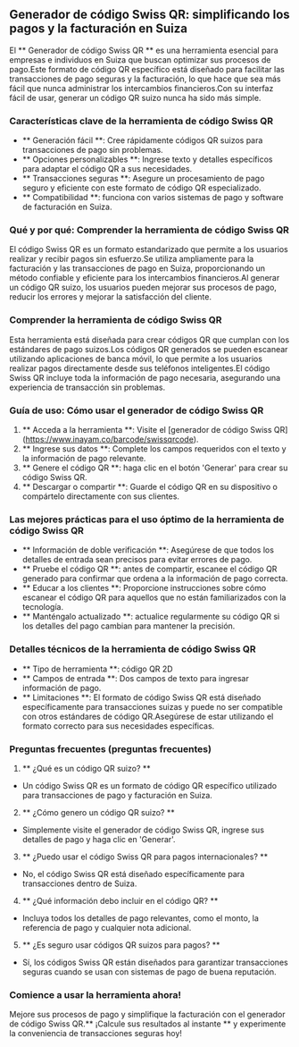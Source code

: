 ## Generador de código Swiss QR: simplificando los pagos y la facturación en Suiza

El ** Generador de código Swiss QR ** es una herramienta esencial para empresas e individuos en Suiza que buscan optimizar sus procesos de pago.Este formato de código QR específico está diseñado para facilitar las transacciones de pago seguras y la facturación, lo que hace que sea más fácil que nunca administrar los intercambios financieros.Con su interfaz fácil de usar, generar un código QR suizo nunca ha sido más simple.

### Características clave de la herramienta de código Swiss QR

- ** Generación fácil **: Cree rápidamente códigos QR suizos para transacciones de pago sin problemas.
- ** Opciones personalizables **: Ingrese texto y detalles específicos para adaptar el código QR a sus necesidades.
- ** Transacciones seguras **: Asegure un procesamiento de pago seguro y eficiente con este formato de código QR especializado.
- ** Compatibilidad **: funciona con varios sistemas de pago y software de facturación en Suiza.

### Qué y por qué: Comprender la herramienta de código Swiss QR

El código Swiss QR es un formato estandarizado que permite a los usuarios realizar y recibir pagos sin esfuerzo.Se utiliza ampliamente para la facturación y las transacciones de pago en Suiza, proporcionando un método confiable y eficiente para los intercambios financieros.Al generar un código QR suizo, los usuarios pueden mejorar sus procesos de pago, reducir los errores y mejorar la satisfacción del cliente.

### Comprender la herramienta de código Swiss QR

Esta herramienta está diseñada para crear códigos QR que cumplan con los estándares de pago suizos.Los códigos QR generados se pueden escanear utilizando aplicaciones de banca móvil, lo que permite a los usuarios realizar pagos directamente desde sus teléfonos inteligentes.El código Swiss QR incluye toda la información de pago necesaria, asegurando una experiencia de transacción sin problemas.

### Guía de uso: Cómo usar el generador de código Swiss QR

1. ** Acceda a la herramienta **: Visite el [generador de código Swiss QR] (https://www.inayam.co/barcode/swissqrcode).
2. ** Ingrese sus datos **: Complete los campos requeridos con el texto y la información de pago relevante.
3. ** Genere el código QR **: haga clic en el botón 'Generar' para crear su código Swiss QR.
4. ** Descargar o compartir **: Guarde el código QR en su dispositivo o compártelo directamente con sus clientes.

### Las mejores prácticas para el uso óptimo de la herramienta de código Swiss QR

- ** Información de doble verificación **: Asegúrese de que todos los detalles de entrada sean precisos para evitar errores de pago.
- ** Pruebe el código QR **: antes de compartir, escanee el código QR generado para confirmar que ordena a la información de pago correcta.
- ** Educar a los clientes **: Proporcione instrucciones sobre cómo escanear el código QR para aquellos que no están familiarizados con la tecnología.
- ** Manténgalo actualizado **: actualice regularmente su código QR si los detalles del pago cambian para mantener la precisión.

### Detalles técnicos de la herramienta de código Swiss QR

- ** Tipo de herramienta **: código QR 2D
- ** Campos de entrada **: Dos campos de texto para ingresar información de pago.
- ** Limitaciones **: El formato de código Swiss QR está diseñado específicamente para transacciones suizas y puede no ser compatible con otros estándares de código QR.Asegúrese de estar utilizando el formato correcto para sus necesidades específicas.

### Preguntas frecuentes (preguntas frecuentes)

1. ** ¿Qué es un código QR suizo? **
- Un código Swiss QR es un formato de código QR específico utilizado para transacciones de pago y facturación en Suiza.

2. ** ¿Cómo genero un código QR suizo? **
- Simplemente visite el generador de código Swiss QR, ingrese sus detalles de pago y haga clic en 'Generar'.

3. ** ¿Puedo usar el código Swiss QR para pagos internacionales? **
- No, el código Swiss QR está diseñado específicamente para transacciones dentro de Suiza.

4. ** ¿Qué información debo incluir en el código QR? **
- Incluya todos los detalles de pago relevantes, como el monto, la referencia de pago y cualquier nota adicional.

5. ** ¿Es seguro usar códigos QR suizos para pagos? **
- Sí, los códigos Swiss QR están diseñados para garantizar transacciones seguras cuando se usan con sistemas de pago de buena reputación.

### Comience a usar la herramienta ahora!

Mejore sus procesos de pago y simplifique la facturación con el generador de código Swiss QR.** ¡Calcule sus resultados al instante ** y experimente la conveniencia de transacciones seguras hoy!